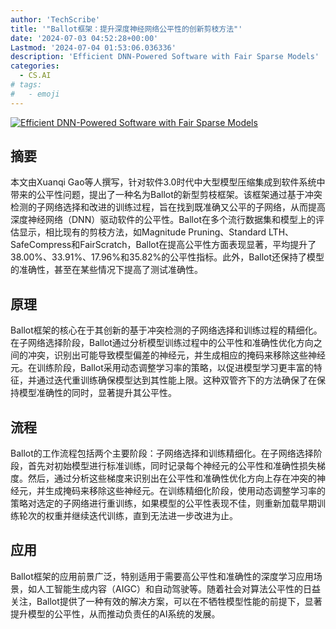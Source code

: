 ```yaml
---
author: 'TechScribe'
title: '"Ballot框架：提升深度神经网络公平性的创新剪枝方法"'
date: '2024-07-03 04:52:28+00:00'
Lastmod: '2024-07-04 01:53:06.036336'
description: 'Efficient DNN-Powered Software with Fair Sparse Models'
categories:
  - CS.AI
# tags:
#   - emoji
---
```


[![Efficient DNN-Powered Software with Fair Sparse Models](https://arxiv-research-1301205113.cos.ap-guangzhou.myqcloud.com/images/2407.02805v1.pdf_0.jpg)](https://arxiv.org/abs/2407.02805v1)

## 摘要

本文由Xuanqi Gao等人撰写，针对软件3.0时代中大型模型压缩集成到软件系统中带来的公平性问题，提出了一种名为Ballot的新型剪枝框架。该框架通过基于冲突检测的子网络选择和改进的训练过程，旨在找到既准确又公平的子网络，从而提高深度神经网络（DNN）驱动软件的公平性。Ballot在多个流行数据集和模型上的评估显示，相比现有的剪枝方法，如Magnitude Pruning、Standard LTH、SafeCompress和FairScratch，Ballot在提高公平性方面表现显著，平均提升了38.00%、33.91%、17.96%和35.82%的公平性指标。此外，Ballot还保持了模型的准确性，甚至在某些情况下提高了测试准确性。<!--more-->

## 原理

Ballot框架的核心在于其创新的基于冲突检测的子网络选择和训练过程的精细化。在子网络选择阶段，Ballot通过分析模型训练过程中的公平性和准确性优化方向之间的冲突，识别出可能导致模型偏差的神经元，并生成相应的掩码来移除这些神经元。在训练阶段，Ballot采用动态调整学习率的策略，以促进模型学习更丰富的特征，并通过迭代重训练确保模型达到其性能上限。这种双管齐下的方法确保了在保持模型准确性的同时，显著提升其公平性。

## 流程

Ballot的工作流程包括两个主要阶段：子网络选择和训练精细化。在子网络选择阶段，首先对初始模型进行标准训练，同时记录每个神经元的公平性和准确性损失梯度。然后，通过分析这些梯度来识别出在公平性和准确性优化方向上存在冲突的神经元，并生成掩码来移除这些神经元。在训练精细化阶段，使用动态调整学习率的策略对选定的子网络进行重训练，如果模型的公平性表现不佳，则重新加载早期训练轮次的权重并继续迭代训练，直到无法进一步改进为止。

## 应用

Ballot框架的应用前景广泛，特别适用于需要高公平性和准确性的深度学习应用场景，如人工智能生成内容（AIGC）和自动驾驶等。随着社会对算法公平性的日益关注，Ballot提供了一种有效的解决方案，可以在不牺牲模型性能的前提下，显著提升模型的公平性，从而推动负责任的AI系统的发展。